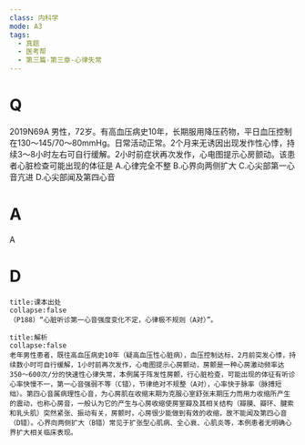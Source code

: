 ```yaml
---
class: 内科学
mode: A3
tags:
  - 真题
  - 医考帮
  - 第三篇-第三章-心律失常
---
```


# Q
2019N69A 男性，72岁。有高血压病史10年，长期服用降压药物，平日血压控制在130～145/70～80mmHg。日常活动正常。2个月来无诱因出现发作性心悸，持续3～8小时左右可自行缓解。2小时前症状再次发作，心电图提示心房颤动。该患者心脏检查可能出现的体征是
A.心律完全不整
B.心界向两侧扩大
C.心尖部第一心音亢进
D.心尖部闻及第四心音

# A
A
# D
```ad-note
title:课本出处
collapse:false
（P188）“心脏听诊第一心音强度变化不定，心律极不规则（A对）”。
```

```ad-summary
title:解析
collapse:false
老年男性患者，既往高血压病史10年（疑高血压性心脏病），血压控制达标，2月前突发心悸，持续数小时可自行缓解，1小时前再次发作，心电图提示心房颤动，房颤是一种心房激动频率达350～600次/分的快速性心律失常，本例属于阵发性房颤，行心脏检查，可能出现的体征有听诊心率快慢不一，第一心音强弱不等（C错），节律绝对不规整（A对），心率快于脉率（脉搏短绌）。第四心音属病理性心音，为心房肌在收缩末期为克服心室舒张末期压力而用力收缩所产生的震动，也称心房音，一般认为它的产生与心房收缩使房室瓣及其相关结构（瓣膜、瓣环、腱索和乳头肌）突然紧张、振动有关，房颤时，心房很少能做到有效的收缩，故不能闻及第四心音（D错）。心界向两侧扩大（B错）常见于扩张型心肌病、全心衰、心肌炎等，本例患者无明确心界扩大相关临床表现。
```


